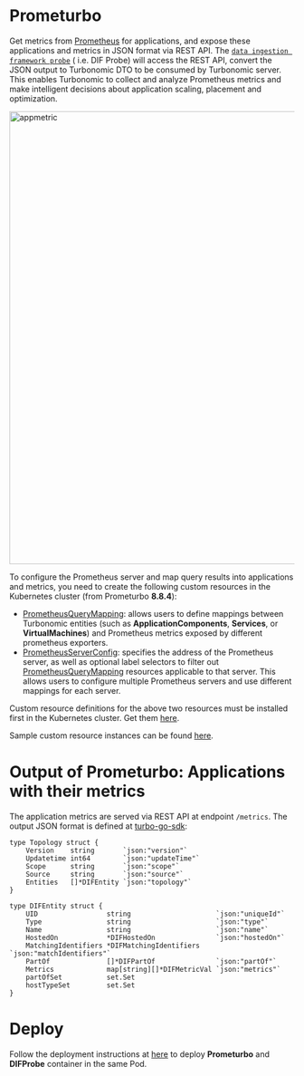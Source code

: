 # Prometurbo

Get metrics from [Prometheus](https://prometheus.io) for applications, and expose these applications and metrics in JSON
format via REST API. The [`data ingestion framework probe`](https://github.com/turbonomic/data-ingestion-framework) (
i.e. DIF Probe) will access the REST API, convert the JSON output to Turbonomic DTO to be consumed by Turbonomic
server. This enables Turbonomic to collect and analyze Prometheus metrics and make intelligent decisions about
application scaling, placement and optimization.

<img width="800" alt="appmetric" src="https://user-images.githubusercontent.com/10012486/80402653-34bfb780-888c-11ea-82f8-f102452047ff.png">

To configure the Prometheus server and map query results into applications and metrics, you need to create the following
custom resources in the Kubernetes cluster (from Prometurbo **8.8.4**):

* [PrometheusQueryMapping](https://pkg.go.dev/github.com/turbonomic/turbo-metrics@v0.0.0-20230222215340-3cdff28ffdaf/api/v1alpha1#PrometheusQueryMapping):
  allows users to define mappings between Turbonomic entities (such as **ApplicationComponents**, **Services**, or **VirtualMachines**) and Prometheus metrics exposed by different prometheus exporters.
* [PrometheusServerConfig](https://pkg.go.dev/github.com/turbonomic/turbo-metrics@v0.0.0-20230222215340-3cdff28ffdaf/api/v1alpha1#PrometheusServerConfig):
  specifies the address of the Prometheus server, as well as optional label selectors to filter
  out [PrometheusQueryMapping](https://pkg.go.dev/github.com/turbonomic/turbo-metrics@v0.0.0-20230222215340-3cdff28ffdaf/api/v1alpha1#PrometheusQueryMapping)
  resources applicable to that server. This allows users to configure multiple Prometheus servers and use different
  mappings for each server.

Custom resource definitions for the above two resources must be installed first in the Kubernetes cluster. Get
them [here](https://github.com/turbonomic/turbo-metrics/tree/main/config/crd/bases).

Sample custom resource instances can be
found [here](https://github.com/turbonomic/turbo-metrics/tree/main/config/samples).

# Output of Prometurbo: Applications with their metrics

The application metrics are served via REST API at endpoint `/metrics`. The output JSON format is defined
at [turbo-go-sdk](https://github.com/turbonomic/turbo-go-sdk/tree/master/pkg/dataingestionframework/data):

```golang
type Topology struct {
	Version    string       `json:"version"`
	Updatetime int64        `json:"updateTime"`
	Scope      string       `json:"scope"`
	Source     string       `json:"source"`
	Entities   []*DIFEntity `json:"topology"`
}

type DIFEntity struct {
	UID                 string                     `json:"uniqueId"`
	Type                string                     `json:"type"`
	Name                string                     `json:"name"`
	HostedOn            *DIFHostedOn               `json:"hostedOn"`
	MatchingIdentifiers *DIFMatchingIdentifiers    `json:"matchIdentifiers"`
	PartOf              []*DIFPartOf               `json:"partOf"`
	Metrics             map[string][]*DIFMetricVal `json:"metrics"`
	partOfSet           set.Set
	hostTypeSet         set.Set
}
```

# Deploy

Follow the deployment instructions at [here](./deploy/) to deploy **Prometurbo** and **DIFProbe** container in the same
Pod.
